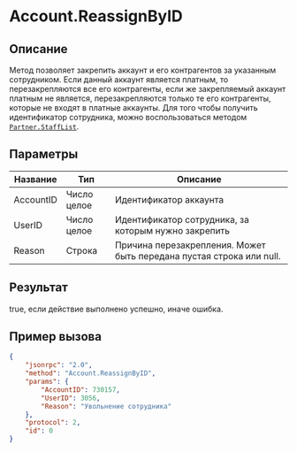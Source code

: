 # Account.ReassignByID

## Описание

Метод позволяет закрепить аккаунт и его контрагентов за указанным сотрудником. Если данный аккаунт является платным, то перезакрепляются все его контрагенты, если же закрепляемый аккаунт платным не является, перезакрепляются только те его контрагенты, которые не входят в платные аккаунты. Для того чтобы получить идентификатор сотрудника, можно воспользоваться методом [`Partner.StaffList`](Partner-StaffList.md).

## Параметры

| Название | Тип          | Описание                                                                 |
|----------|--------------|--------------------------------------------------------------------------|
| AccountID | Число целое | Идентификатор аккаунта                                                  |
| UserID    | Число целое | Идентификатор сотрудника, за которым нужно закрепить                     |
| Reason    | Строка      | Причина перезакрепления. Может быть передана пустая строка или null.     |

## Результат

true, если действие выполнено успешно, иначе ошибка.

## Пример вызова

```json
{
    "jsonrpc": "2.0",
    "method": "Account.ReassignByID",
    "params": {
        "AccountID": 730157,
        "UserID": 3056,
        "Reason": "Увольнение сотрудника"
    },
    "protocol": 2,
    "id": 0
}